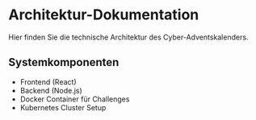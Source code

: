# Architektur-Dokumentation

Hier finden Sie die technische Architektur des Cyber-Adventskalenders.

## Systemkomponenten

- Frontend (React)
- Backend (Node.js)
- Docker Container für Challenges
- Kubernetes Cluster Setup
